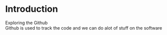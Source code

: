 # Introduction
Exploring the Github
<br>
Github is used to track the code and we can do alot of stuff on the software
